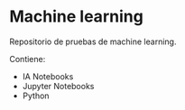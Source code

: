 # Machine learning
Repositorio de pruebas de machine learning.

Contiene:  
- IA Notebooks
- Jupyter Notebooks
- Python